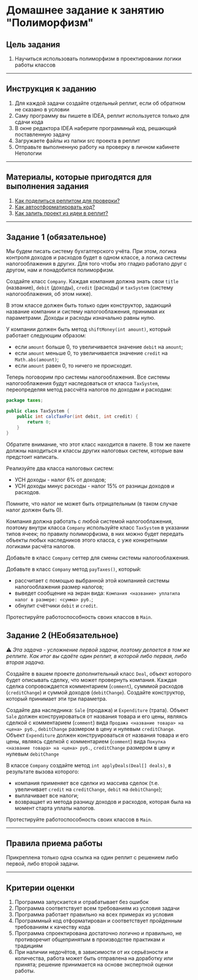 # Домашнее задание к занятию "Полиморфизм"

## Цель задания

1. Научиться использовать полиморфизм в проектировании логики работы классов

------

## Инструкция к заданию

1. Для каждой задачи создайте отдельный реплит, если об обратном не сказано в условии
1. Саму программу вы пишете в IDEA, реплит используется только для сдачи кода
3. В окне редактора IDEA наберите программный код, решающий поставленную задачу
5. Загружаете файлы из папки src проекта в реплит
6. Отправьте выполненную работу на проверку в личном кабинете Нетологии

------

## Материалы, которые пригодятся для выполнения задания

1. [Как поделиться реплитом для проверки?](https://github.com/netology-code/java2-homeworks/blob/main/QA_ReplitShare.md)
2. [Как автоотформатировать код?](https://github.com/netology-code/java2-homeworks/blob/main/QA_Format.md)
3. [Как залить проект из идеи в реплит?](https://github.com/netology-code/java2-homeworks/blob/main/QA_ReplitUpload.md)

------

## Задание 1 (обязательное)

Мы будем писать систему бухгалтерского учёта.
При этом, логика контроля доходов и расходов будет в одном классе, а логика системы налогооблажения в других.
Для того чтобы это гладко работало друг с другом, нам и понадобится полиморфизм.

Создайте класс `Company`. Каждая компания должна знать свои `title` (название), `debit` (доходы), `credit` (расходы) и `taxSystem` (систему налогооблажения, об этом ниже).

В этом классе должен быть только один конструктор, задающий название компании и систему налогооблажения, принимая их параметрами. Доходы и расходы изначально равны нулю.

У компании должен быть метод `shiftMoney(int amount)`, который работает следующим образом:
* если `amount` больше 0, то увеличивается значение `debit` на `amount`;
* если `amount` меньше 0, то увеличивается значение `credit` на `Math.abs(amount)`;
* если `amount` равен 0, то ничего не происходит.

Теперь поговорим про системы налогооблажения.
Все системы налогооблажения будут наследоваться от класса `TaxSystem`, переопределяя метод рассчёта налогов по доходам и расходам:
```java
package taxes;

public class TaxSystem {
    public int calcTaxFor(int debit, int credit) {
        return 0;
    }
}
```

Обратите внимание, что этот класс находится в пакете. В том же пакете должны находиться и классы других налоговых систем, которые вам предстоит написать.

Реализуйте два класса налоговых систем:
* УСН доходы - налог 6% от доходов;
* УСН доходы минус расходы - налог 15% от разницы доходов и расходов.

Помните, что налог не может быть отрицательным (в таком случае налог должен быть 0).

Компания должна работать с любой системой налогооблажения, поэтому внутри класса `Company` используйте класс `TaxSystem` в указании типов ячеек; по правилу полиморфизма, в них можно будет передать объекты любых наследников этого класса, с уже конкретными логиками расчёта налогов.

Добавьте в класс `Company` сеттер для смены системы налогооблажения.

Добавьте в класс `Company` метод `payTaxes()`, который:
* рассчитает с помощью выбранной этой компанией системы налогооблажения размер налогов;
* выведет сообщение на экран вида: `Компания <название> уплатила налог в размере: <сумма> руб.`;
* обнулит счётчики `debit` и `credit`.

Протестируйте работоспособность своих классов в `Main`.

## Задание 2 (НЕобязательное)

:warning: _Эта задача - усложнение первой задачи, поэтому делается в том же реплите. Как итог вы сдаёте один реплит, в которой либо первая, либо вторая задача._

Создайте в вашем проекте дополнительный класс `Deal`, объект которого будет описывать сделку, что может провернуть компания.
Каждая сделка сопровождается комментарием (`comment`), сумммой расходов (`creditChange`) и суммой доходов (`debitChange`).
Создайте конструктор, который принимает эти три параметра.

Создайте два наследника: `Sale` (продажа) и `Expenditure` (трата). Объект `Sale` должен конструироваться от названия товара и его цены, являясь сделкой с комментарием (`comment`) вида `Продажа <название товара> на <цена> руб.`, `debitChange` размером в цену и нулевым `creditChange`. Объект `Expenditure` должен конструироваться от названия товара и его цены, являясь сделкой с комментарием (`comment`) вида `Покупка <название товара> на <цена> руб.`, `creditChange` размером в цену и нулевым `debitChange`

В классе `Company` создайте метод `int applyDeals(Deal[] deals)`, в результате вызова которого:
* компания применяет все сделки из массива сделок (т.е. увеличивает `credit` на `creditChange`, `debit` на `debitChange`);
* выплачивает все налоги;
* возвращает из метода разницу доходов и расходов, которая была на момент старта уплаты налогов.

Протестируйте работоспособность своих классов в `Main`.

------

## Правила приема работы

Прикреплена только одна ссылка на один реплит с решением либо первой, либо второй задачи.

------

## Критерии оценки

1. Программа запускается и отрабатывает без ошибок
2. Программа соответствует всем требованиям из условия задачи
3. Программа работает правильно на всех примерах из условия
4. Программный код отформатирован и соответствует пройденным требованиям к качеству кода
5. Программа спроектирована достаточно логично и правильно, не противоречит общепринятым в производстве практикам и традициям
6. При наличии недочётов, в зависимости от их серьёзности и количества, работа может быть отправлена на доработку или принята; решение принимается на основе экспертной оценки работы.
